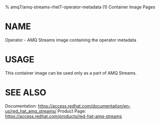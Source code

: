 % amq7/amq-streams-rhel7-operator-metadata (1) Container Image Pages

# NAME

Operator - AMQ Streams image containing the operator metadata

# USAGE

This container image can be used only as a part of AMQ Streams.

# SEE ALSO

Documentation: https://access.redhat.com/documentation/en-us/red_hat_amq_streams/
Product Page: https://access.redhat.com/products/red-hat-amq-streams
